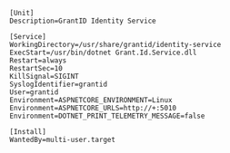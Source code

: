 ﻿```
[Unit]
Description=GrantID Identity Service

[Service]
WorkingDirectory=/usr/share/grantid/identity-service
ExecStart=/usr/bin/dotnet Grant.Id.Service.dll
Restart=always
RestartSec=10
KillSignal=SIGINT
SyslogIdentifier=grantid
User=grantid
Environment=ASPNETCORE_ENVIRONMENT=Linux
Environment=ASPNETCORE_URLS=http://+:5010
Environment=DOTNET_PRINT_TELEMETRY_MESSAGE=false

[Install]
WantedBy=multi-user.target
```
